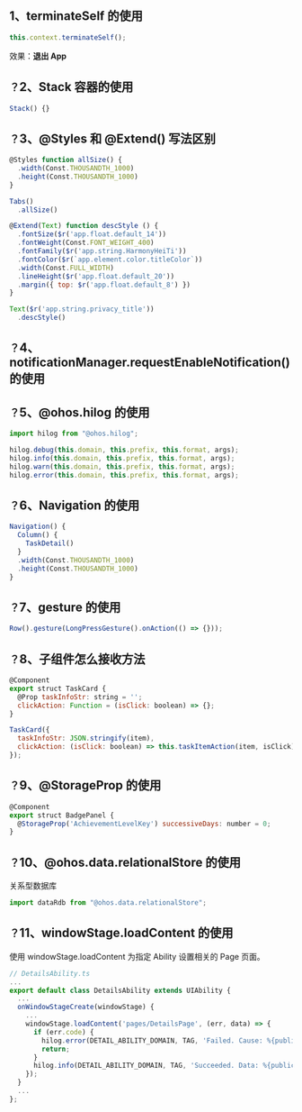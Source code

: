 ## 1、terminateSelf 的使用

```js
this.context.terminateSelf();
```

效果：**退出 App**

## `？`2、Stack 容器的使用

```js
Stack() {}
```

## `？`3、@Styles 和 @Extend() 写法区别

```js
@Styles function allSize() {
  .width(Const.THOUSANDTH_1000)
  .height(Const.THOUSANDTH_1000)
}

Tabs()
  .allSize()
```

```js
@Extend(Text) function descStyle () {
  .fontSize($r('app.float.default_14'))
  .fontWeight(Const.FONT_WEIGHT_400)
  .fontFamily($r('app.string.HarmonyHeiTi'))
  .fontColor($r(`app.element.color.titleColor`))
  .width(Const.FULL_WIDTH)
  .lineHeight($r('app.float.default_20'))
  .margin({ top: $r('app.float.default_8') })
}

Text($r('app.string.privacy_title'))
  .descStyle()
```

## `？`4、notificationManager.requestEnableNotification() 的使用

## `？`5、@ohos.hilog 的使用

```js
import hilog from "@ohos.hilog";

hilog.debug(this.domain, this.prefix, this.format, args);
hilog.info(this.domain, this.prefix, this.format, args);
hilog.warn(this.domain, this.prefix, this.format, args);
hilog.error(this.domain, this.prefix, this.format, args);
```

## `？`6、Navigation 的使用

```js
Navigation() {
  Column() {
    TaskDetail()
  }
  .width(Const.THOUSANDTH_1000)
  .height(Const.THOUSANDTH_1000)
}
```

## `？`7、gesture 的使用

```js
Row().gesture(LongPressGesture().onAction(() => {}));
```

## `？`8、子组件怎么接收方法

```js
@Component
export struct TaskCard {
  @Prop taskInfoStr: string = '';
  clickAction: Function = (isClick: boolean) => {};
}
```

```js
TaskCard({
  taskInfoStr: JSON.stringify(item),
  clickAction: (isClick: boolean) => this.taskItemAction(item, isClick),
});
```

## `？`9、@StorageProp 的使用

```js
@Component
export struct BadgePanel {
  @StorageProp('AchievementLevelKey') successiveDays: number = 0;
}
```

## `？`10、@ohos.data.relationalStore 的使用

关系型数据库

```js
import dataRdb from "@ohos.data.relationalStore";
```

## `？`11、windowStage.loadContent 的使用

使用 windowStage.loadContent 为指定 Ability 设置相关的 Page 页面。

```js
// DetailsAbility.ts
...
export default class DetailsAbility extends UIAbility {
  ...
  onWindowStageCreate(windowStage) {
    ...
    windowStage.loadContent('pages/DetailsPage', (err, data) => {
      if (err.code) {
        hilog.error(DETAIL_ABILITY_DOMAIN, TAG, 'Failed. Cause: %{public}s', JSON.stringify(err) ?? '');
        return;
      }
      hilog.info(DETAIL_ABILITY_DOMAIN, TAG, 'Succeeded. Data: %{public}s', JSON.stringify(data) ?? '');
    });
  }
  ...
};
```
